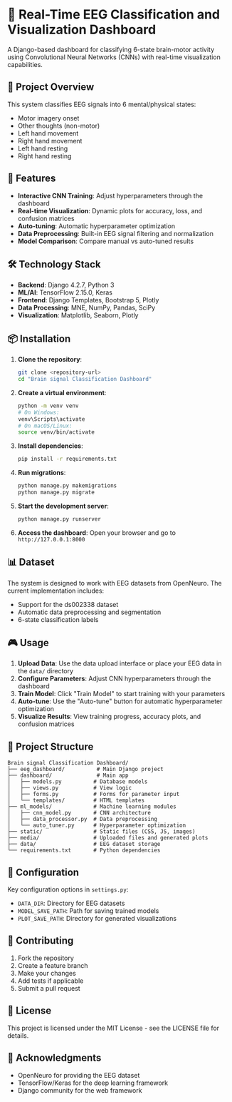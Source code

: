 # 🧠 Real-Time EEG Classification and Visualization Dashboard

A Django-based dashboard for classifying 6-state brain-motor activity using Convolutional Neural Networks (CNNs) with real-time visualization capabilities.

## 🎯 Project Overview

This system classifies EEG signals into 6 mental/physical states:
- Motor imagery onset
- Other thoughts (non-motor)
- Left hand movement
- Right hand movement
- Left hand resting
- Right hand resting

## 🚀 Features

- **Interactive CNN Training**: Adjust hyperparameters through the dashboard
- **Real-time Visualization**: Dynamic plots for accuracy, loss, and confusion matrices
- **Auto-tuning**: Automatic hyperparameter optimization
- **Data Preprocessing**: Built-in EEG signal filtering and normalization
- **Model Comparison**: Compare manual vs auto-tuned results

## 🛠️ Technology Stack

- **Backend**: Django 4.2.7, Python 3
- **ML/AI**: TensorFlow 2.15.0, Keras
- **Frontend**: Django Templates, Bootstrap 5, Plotly
- **Data Processing**: MNE, NumPy, Pandas, SciPy
- **Visualization**: Matplotlib, Seaborn, Plotly

## 📦 Installation

1. **Clone the repository**:
   ```bash
   git clone <repository-url>
   cd "Brain signal Classification Dashboard"
   ```

2. **Create a virtual environment**:
   ```bash
   python -m venv venv
   # On Windows:
   venv\Scripts\activate
   # On macOS/Linux:
   source venv/bin/activate
   ```

3. **Install dependencies**:
   ```bash
   pip install -r requirements.txt
   ```

4. **Run migrations**:
   ```bash
   python manage.py makemigrations
   python manage.py migrate
   ```

5. **Start the development server**:
   ```bash
   python manage.py runserver
   ```

6. **Access the dashboard**:
   Open your browser and go to `http://127.0.0.1:8000`

## 📊 Dataset

The system is designed to work with EEG datasets from OpenNeuro. The current implementation includes:
- Support for the ds002338 dataset
- Automatic data preprocessing and segmentation
- 6-state classification labels

## 🎮 Usage

1. **Upload Data**: Use the data upload interface or place your EEG data in the `data/` directory
2. **Configure Parameters**: Adjust CNN hyperparameters through the dashboard
3. **Train Model**: Click "Train Model" to start training with your parameters
4. **Auto-tune**: Use the "Auto-tune" button for automatic hyperparameter optimization
5. **Visualize Results**: View training progress, accuracy plots, and confusion matrices

## 📁 Project Structure

```
Brain signal Classification Dashboard/
├── eeg_dashboard/          # Main Django project
├── dashboard/              # Main app
│   ├── models.py          # Database models
│   ├── views.py           # View logic
│   ├── forms.py           # Forms for parameter input
│   └── templates/         # HTML templates
├── ml_models/             # Machine learning modules
│   ├── cnn_model.py       # CNN architecture
│   ├── data_processor.py  # Data preprocessing
│   └── auto_tuner.py      # Hyperparameter optimization
├── static/                # Static files (CSS, JS, images)
├── media/                 # Uploaded files and generated plots
├── data/                  # EEG dataset storage
└── requirements.txt       # Python dependencies
```

## 🔧 Configuration

Key configuration options in `settings.py`:
- `DATA_DIR`: Directory for EEG datasets
- `MODEL_SAVE_PATH`: Path for saving trained models
- `PLOT_SAVE_PATH`: Directory for generated visualizations

## 🤝 Contributing

1. Fork the repository
2. Create a feature branch
3. Make your changes
4. Add tests if applicable
5. Submit a pull request

## 📄 License

This project is licensed under the MIT License - see the LICENSE file for details.

## 🙏 Acknowledgments

- OpenNeuro for providing the EEG dataset
- TensorFlow/Keras for the deep learning framework
- Django community for the web framework 